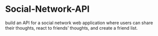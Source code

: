 # Social-Network-API
 build an API for a social network web application where users can share their thoughts, react to friends’ thoughts, and create a friend list.
